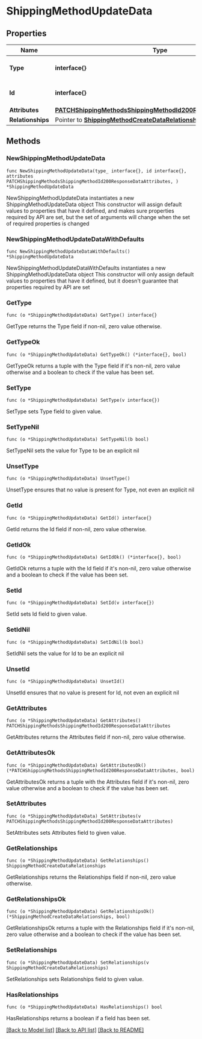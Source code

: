 # ShippingMethodUpdateData

## Properties

Name | Type | Description | Notes
------------ | ------------- | ------------- | -------------
**Type** | **interface{}** | The resource&#39;s type | 
**Id** | **interface{}** | The resource&#39;s id | 
**Attributes** | [**PATCHShippingMethodsShippingMethodId200ResponseDataAttributes**](PATCHShippingMethodsShippingMethodId200ResponseDataAttributes.md) |  | 
**Relationships** | Pointer to [**ShippingMethodCreateDataRelationships**](ShippingMethodCreateDataRelationships.md) |  | [optional] 

## Methods

### NewShippingMethodUpdateData

`func NewShippingMethodUpdateData(type_ interface{}, id interface{}, attributes PATCHShippingMethodsShippingMethodId200ResponseDataAttributes, ) *ShippingMethodUpdateData`

NewShippingMethodUpdateData instantiates a new ShippingMethodUpdateData object
This constructor will assign default values to properties that have it defined,
and makes sure properties required by API are set, but the set of arguments
will change when the set of required properties is changed

### NewShippingMethodUpdateDataWithDefaults

`func NewShippingMethodUpdateDataWithDefaults() *ShippingMethodUpdateData`

NewShippingMethodUpdateDataWithDefaults instantiates a new ShippingMethodUpdateData object
This constructor will only assign default values to properties that have it defined,
but it doesn't guarantee that properties required by API are set

### GetType

`func (o *ShippingMethodUpdateData) GetType() interface{}`

GetType returns the Type field if non-nil, zero value otherwise.

### GetTypeOk

`func (o *ShippingMethodUpdateData) GetTypeOk() (*interface{}, bool)`

GetTypeOk returns a tuple with the Type field if it's non-nil, zero value otherwise
and a boolean to check if the value has been set.

### SetType

`func (o *ShippingMethodUpdateData) SetType(v interface{})`

SetType sets Type field to given value.


### SetTypeNil

`func (o *ShippingMethodUpdateData) SetTypeNil(b bool)`

 SetTypeNil sets the value for Type to be an explicit nil

### UnsetType
`func (o *ShippingMethodUpdateData) UnsetType()`

UnsetType ensures that no value is present for Type, not even an explicit nil
### GetId

`func (o *ShippingMethodUpdateData) GetId() interface{}`

GetId returns the Id field if non-nil, zero value otherwise.

### GetIdOk

`func (o *ShippingMethodUpdateData) GetIdOk() (*interface{}, bool)`

GetIdOk returns a tuple with the Id field if it's non-nil, zero value otherwise
and a boolean to check if the value has been set.

### SetId

`func (o *ShippingMethodUpdateData) SetId(v interface{})`

SetId sets Id field to given value.


### SetIdNil

`func (o *ShippingMethodUpdateData) SetIdNil(b bool)`

 SetIdNil sets the value for Id to be an explicit nil

### UnsetId
`func (o *ShippingMethodUpdateData) UnsetId()`

UnsetId ensures that no value is present for Id, not even an explicit nil
### GetAttributes

`func (o *ShippingMethodUpdateData) GetAttributes() PATCHShippingMethodsShippingMethodId200ResponseDataAttributes`

GetAttributes returns the Attributes field if non-nil, zero value otherwise.

### GetAttributesOk

`func (o *ShippingMethodUpdateData) GetAttributesOk() (*PATCHShippingMethodsShippingMethodId200ResponseDataAttributes, bool)`

GetAttributesOk returns a tuple with the Attributes field if it's non-nil, zero value otherwise
and a boolean to check if the value has been set.

### SetAttributes

`func (o *ShippingMethodUpdateData) SetAttributes(v PATCHShippingMethodsShippingMethodId200ResponseDataAttributes)`

SetAttributes sets Attributes field to given value.


### GetRelationships

`func (o *ShippingMethodUpdateData) GetRelationships() ShippingMethodCreateDataRelationships`

GetRelationships returns the Relationships field if non-nil, zero value otherwise.

### GetRelationshipsOk

`func (o *ShippingMethodUpdateData) GetRelationshipsOk() (*ShippingMethodCreateDataRelationships, bool)`

GetRelationshipsOk returns a tuple with the Relationships field if it's non-nil, zero value otherwise
and a boolean to check if the value has been set.

### SetRelationships

`func (o *ShippingMethodUpdateData) SetRelationships(v ShippingMethodCreateDataRelationships)`

SetRelationships sets Relationships field to given value.

### HasRelationships

`func (o *ShippingMethodUpdateData) HasRelationships() bool`

HasRelationships returns a boolean if a field has been set.


[[Back to Model list]](../README.md#documentation-for-models) [[Back to API list]](../README.md#documentation-for-api-endpoints) [[Back to README]](../README.md)


